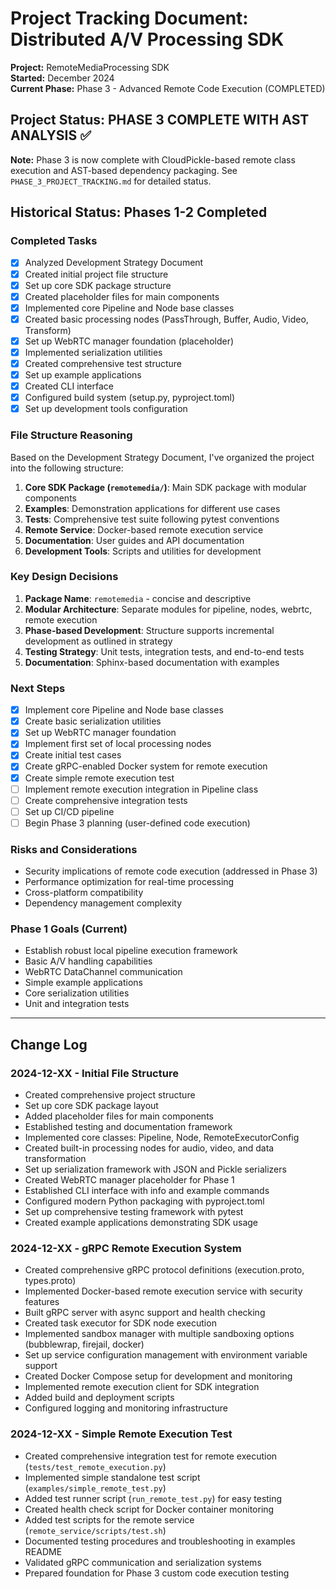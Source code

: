 # Project Tracking Document: Distributed A/V Processing SDK

**Project:** RemoteMediaProcessing SDK  
**Started:** December 2024  
**Current Phase:** Phase 3 - Advanced Remote Code Execution (COMPLETED)  

## Project Status: PHASE 3 COMPLETE WITH AST ANALYSIS ✅

**Note:** Phase 3 is now complete with CloudPickle-based remote class execution and AST-based dependency packaging. See `PHASE_3_PROJECT_TRACKING.md` for detailed status.

## Historical Status: Phases 1-2 Completed

### Completed Tasks
- [x] Analyzed Development Strategy Document
- [x] Created initial project file structure
- [x] Set up core SDK package structure
- [x] Created placeholder files for main components
- [x] Implemented core Pipeline and Node base classes
- [x] Created basic processing nodes (PassThrough, Buffer, Audio, Video, Transform)
- [x] Set up WebRTC manager foundation (placeholder)
- [x] Implemented serialization utilities
- [x] Created comprehensive test structure
- [x] Set up example applications
- [x] Created CLI interface
- [x] Configured build system (setup.py, pyproject.toml)
- [x] Set up development tools configuration

### File Structure Reasoning

Based on the Development Strategy Document, I've organized the project into the following structure:

1. **Core SDK Package (`remotemedia/`)**: Main SDK package with modular components
2. **Examples**: Demonstration applications for different use cases
3. **Tests**: Comprehensive test suite following pytest conventions
4. **Remote Service**: Docker-based remote execution service
5. **Documentation**: User guides and API documentation
6. **Development Tools**: Scripts and utilities for development

### Key Design Decisions

1. **Package Name**: `remotemedia` - concise and descriptive
2. **Modular Architecture**: Separate modules for pipeline, nodes, webrtc, remote execution
3. **Phase-based Development**: Structure supports incremental development as outlined in strategy
4. **Testing Strategy**: Unit tests, integration tests, and end-to-end tests
5. **Documentation**: Sphinx-based documentation with examples

### Next Steps
- [x] Implement core Pipeline and Node base classes
- [x] Create basic serialization utilities
- [x] Set up WebRTC manager foundation
- [x] Implement first set of local processing nodes
- [x] Create initial test cases
- [x] Create gRPC-enabled Docker system for remote execution
- [x] Create simple remote execution test
- [ ] Implement remote execution integration in Pipeline class
- [ ] Create comprehensive integration tests
- [ ] Set up CI/CD pipeline
- [ ] Begin Phase 3 planning (user-defined code execution)

### Risks and Considerations
- Security implications of remote code execution (addressed in Phase 3)
- Performance optimization for real-time processing
- Cross-platform compatibility
- Dependency management complexity

### Phase 1 Goals (Current)
- Establish robust local pipeline execution framework
- Basic A/V handling capabilities
- WebRTC DataChannel communication
- Simple example applications
- Core serialization utilities
- Unit and integration tests

---

## Change Log

### 2024-12-XX - Initial File Structure
- Created comprehensive project structure
- Set up core SDK package layout
- Added placeholder files for main components
- Established testing and documentation framework
- Implemented core classes: Pipeline, Node, RemoteExecutorConfig
- Created built-in processing nodes for audio, video, and data transformation
- Set up serialization framework with JSON and Pickle serializers
- Created WebRTC manager placeholder for Phase 1
- Established CLI interface with info and example commands
- Configured modern Python packaging with pyproject.toml
- Set up comprehensive testing framework with pytest
- Created example applications demonstrating SDK usage

### 2024-12-XX - gRPC Remote Execution System
- Created comprehensive gRPC protocol definitions (execution.proto, types.proto)
- Implemented Docker-based remote execution service with security features
- Built gRPC server with async support and health checking
- Created task executor for SDK node execution
- Implemented sandbox manager with multiple sandboxing options (bubblewrap, firejail, docker)
- Set up service configuration management with environment variable support
- Created Docker Compose setup for development and monitoring
- Implemented remote execution client for SDK integration
- Added build and deployment scripts
- Configured logging and monitoring infrastructure

### 2024-12-XX - Simple Remote Execution Test
- Created comprehensive integration test for remote execution (`tests/test_remote_execution.py`)
- Implemented simple standalone test script (`examples/simple_remote_test.py`)
- Added test runner script (`run_remote_test.py`) for easy testing
- Created health check script for Docker container monitoring
- Added test scripts for the remote service (`remote_service/scripts/test.sh`)
- Documented testing procedures and troubleshooting in examples README
- Validated gRPC communication and serialization systems
- Prepared foundation for Phase 3 custom code execution testing 